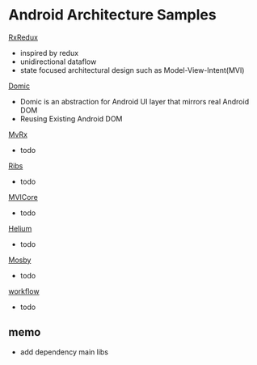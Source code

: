 # Android Architecture Samples

[RxRedux](https://github.com/freeletics/RxRedux)
- inspired by redux
- unidirectional dataflow
- state focused architectural design such as Model-View-Intent(MVI)

[Domic](https://github.com/lyft/domic)
- Domic is an abstraction for Android UI layer that mirrors real Android DOM
- Reusing Existing Android DOM

[MvRx](https://github.com/airbnb/MvRx/)
- todo

[Ribs](https://github.com/uber/RIBs)
- todo

[MVICore](https://github.com/badoo/MVICore)
- todo

[Helium](https://github.com/joaquim-verges/Helium)
- todo

[Mosby](https://github.com/sockeqwe/mosby)
- todo

[workflow](https://github.com/square/workflow)
- todo

## memo

- add dependency main libs
